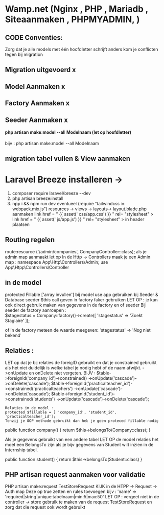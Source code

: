 # Wamp.net  (Nginx , PHP , Mariadb , Siteaanmaken , PHPMYADMIN, )

 ## CODE Conventies:
 Zorg dat je alle models met één hoofdletter schrijft anders kom je conflicten tegen bij migration

## Migration uitgevoerd   x 
## Model Aanmaken   x 
## Factory Aanmaken x 
## Seeder Aanmaken  x  

#### php artisan make:model --all Modelnaam (let op hoofdletter)
bijv : php artisan make:model --all Modelnaam


## migration tabel vullen  & View aanmaken 
# Laravel Breeze installeren ->  
1. composer require laravel/breeze --dev 
2. php artisan breeze:install 
3. npp i  && npm run dev  eventueel (require "tailwindcss in webpack.mix.js")
resources -> views -> layouts-> layout.blade.php aanmaken 
link href = "   {{  asset(' css/app.css') }} " rel= "stylesheet" >  
link href = "   {{  asset(' js/app.js') }} " rel= "stylesheet" >  in header plaatsen

## Routing regelen 
route:resource ('/admin/companies', CompanyController::class); 
als je admin map aanmaakt let op   In de Http -> Controllers maak je een Admin map  : 
namespace App\Http\Controllers\Admin; 
 use App\Htpp\Controllers\Controller 

 ## in de model 
 protected Fillable ['array invullen'] bij model
 use app gebruiken bij Seeder 
 & Database seeder $this call geven 
 in factory faker gebruiken 
 LET OP : je kan ook direct gebruik maken van gegevens in de factory en of seeder 
 Bij seeder de factory aanroepen :      
  $stagestatus = Company::factory()->create([
            'stagestatus' => 'Zoekt Stagiaire'
        ]); 

of in de factory meteen de waarde meegeven: 
   'stagestatus' => 'Nog niet bekend'


 
 ## Relaties : 

LET op dat je bij relaties de foreigID gebruikt en dat je constrained gebruikt als het niet duidelijk is welke tabel je nodig hebt of de naam afwijkt. 
->onUpdate en onDelete niet vergeten. 
BIJV  : 
 $table->foreignId('company_id')->constrained()
            ->onUpdate('cascade')->onDelete('cascade'); 
            $table->foreignId('practicalteacher_id')->constrained('practicalteachers')
            ->onUpdate('cascade')->onDelete('cascade'); 
            $table->foreignId('student_id')->constrained('students')
            ->onUpdate('cascade')->onDelete('cascade'); 

    Relaties in de model : 
    protected $fillable = [ 'company_id', 'student_id', 'practicalteacher_id']; 
    Tenzij je OOP methode gebruikt dan heb je geen proteced fillable nodig

  public function company()
  {
      return $this->belongsTo(Company::class); 
  }

  Als je gegevens gebruikt van een andere tabel LET OP de model relaties het moet een BelongsTo zijn als je bijv gegevens van 
  Student wilt inzien in de Internship tabel. 

  public function student()
  {
    return $this->belongsTo(Student::class)
  }


## PHP artisan request aanmaken voor validatie 
PHP artisan make:request TestStoreRequest 
KIJK in de HTPP -> Request ->  Auth map 
Deze op true zetten en rules toevoegen bijv : 
'name' => 'required|string|unique:tabelnaam|min:5|max:50' 
LET OP : vergeet niet in de controller -> store gebruik te maken van de request  TestStoreRequest 
en zorg dat die request ook wordt gebruikt 


